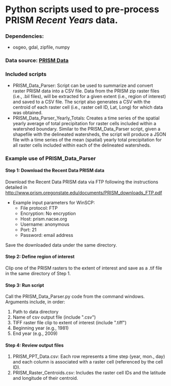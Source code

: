 # Python scripts used to pre-process **PRISM _Recent Years_** data.

### Dependencies:
  - osgeo, gdal, zipfile, numpy
 
### Data source: [PRISM Data](http://www.prism.oregonstate.edu/)

### Included scripts
 - PRISM_Data_Parser: Script can be used to summarize and convert raster PRISM data into a CSV file. Data from the PRISM zip raster files (i.e., .bil files), will be extracted for a given extent (i.e., region of interest) and saved to a CSV file. The script also generates a CSV with the centroid of each raster cell (i.e., raster cell ID, Lat, Long) for which data was obtained. 
 - PRISM_Data_Parser_Yearly_Totals: Creates a time series of the spatial yearly average of total precipitation for raster cells included within a watershed boundary. Similar to the PRISM_Data_Parser script, given a shapefile with the delineated watersheds, the script will produce a JSON file with a time series of the mean (spatial) yearly total precipitation for all raster cells included within each of the delineated watersheds. 
 
### Example use of PRISM_Data_Parser
#### Step 1: Download the Recent Data PRISM data
  Download the Recent Data PRISM data via FTP following the instructions detailed in http://www.prism.oregonstate.edu/documents/PRISM_downloads_FTP.pdf
  - Example input parameters for WinSCP: 
    - File protocol: FTP
    - Encryption: No encryption
    - Host: prism.nacse.org
    - Username: anonymous
    - Port: 21
    - Password: email address
    
  Save the downloaded data under the same directory.
  
#### Step 2: Define region of interest
  Clip one of the PRISM rasters to the extent of interest and save as a .tif file in the same directory of Step 1.
  
#### Step 3: Run script
  Call the PRISM_Data_Parser.py code from the command windows. Arguments include, in order:
  1. Path to data directory
  2. Name of csv output file (include ".csv")
  3. TIFF raster file clip to extent of interest (include ".tiff")
  4. Beginning year (e.g., 1981)
  5. End year (e.g., 2009)
  
#### Step 4: Review output files
  1. PRISM_PPT_Data.csv: Each row represents a time step (year, mon., day) and each column is associated with a raster cell (referenced by the cell ID).
  2. PRISM_Raster_Centroids.csv: Includes the raster cell IDs and the latitude and longitude of their centroid.  
